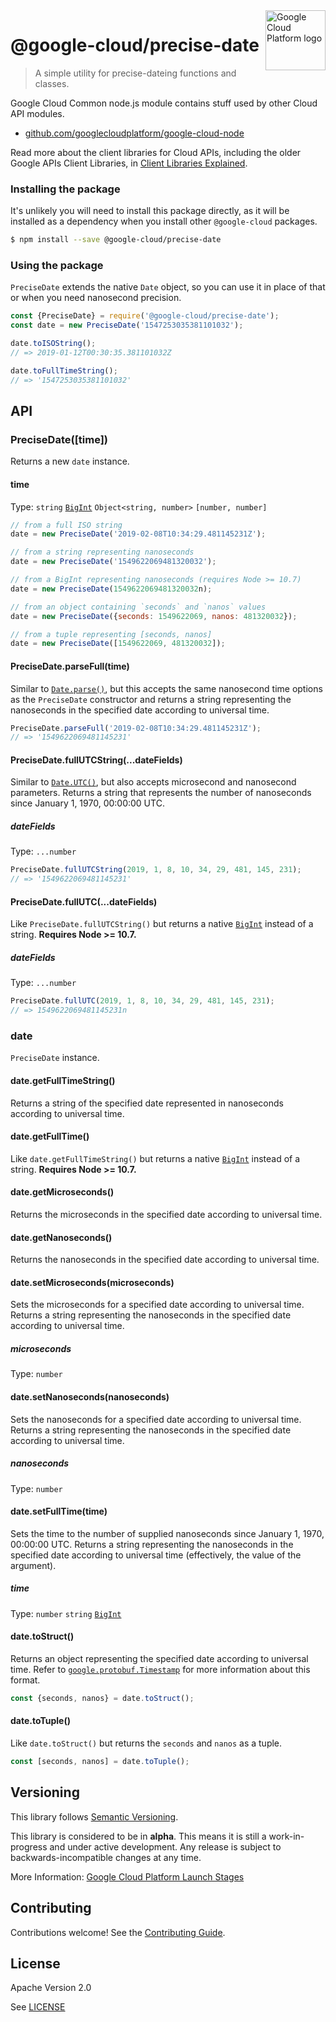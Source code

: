 <img src="https://avatars2.githubusercontent.com/u/2810941?v=3&s=96" alt="Google Cloud Platform logo" title="Google Cloud Platform" align="right" height="96" width="96"/>

# @google-cloud/precise-date
> A simple utility for precise-dateing functions and classes.

Google Cloud Common node.js module contains stuff used by other Cloud API modules.

* [github.com/googlecloudplatform/google-cloud-node](https://github.com/googlecloudplatform/google-cloud-node)

Read more about the client libraries for Cloud APIs, including the older
Google APIs Client Libraries, in [Client Libraries Explained][explained].

[explained]: https://cloud.google.com/apis/docs/client-libraries-explained

### Installing the package

It's unlikely you will need to install this package directly, as it will be
installed as a dependency when you install other `@google-cloud` packages.

```sh
$ npm install --save @google-cloud/precise-date
```

### Using the package

`PreciseDate` extends the native `Date` object, so you can use it in place of
that or when you need nanosecond precision.

```js
const {PreciseDate} = require('@google-cloud/precise-date');
const date = new PreciseDate('1547253035381101032');

date.toISOString();
// => 2019-01-12T00:30:35.381101032Z

date.toFullTimeString();
// => '1547253035381101032'
```

## API

### PreciseDate([time])

Returns a new `date` instance.

#### time

Type: `string` [`BigInt`][big_int] `Object<string, number>` `[number, number]`

```js
// from a full ISO string
date = new PreciseDate('2019-02-08T10:34:29.481145231Z');

// from a string representing nanoseconds
date = new PreciseDate('1549622069481320032');

// from a BigInt representing nanoseconds (requires Node >= 10.7)
date = new PreciseDate(1549622069481320032n);

// from an object containing `seconds` and `nanos` values
date = new PreciseDate({seconds: 1549622069, nanos: 481320032});

// from a tuple representing [seconds, nanos]
date = new PreciseDate([1549622069, 481320032]);
```

#### PreciseDate.parseFull(time)

Similar to [`Date.parse()`](https://developer.mozilla.org/en-US/docs/Web/JavaScript/Reference/Global_Objects/Date/parse), but this accepts the same nanosecond time options as the `PreciseDate` constructor and returns a string representing the nanoseconds in the specified date according to universal time.

```js
PreciseDate.parseFull('2019-02-08T10:34:29.481145231Z');
// => '1549622069481145231'
```

#### PreciseDate.fullUTCString(...dateFields)

Similar to [`Date.UTC()`](https://developer.mozilla.org/en-US/docs/Web/JavaScript/Reference/Global_Objects/Date/UTC), but also accepts microsecond and nanosecond parameters. Returns a string that represents the number of nanoseconds since January 1, 1970, 00:00:00 UTC.

##### dateFields

Type: `...number`

```js
PreciseDate.fullUTCString(2019, 1, 8, 10, 34, 29, 481, 145, 231);
// => '1549622069481145231'
```

#### PreciseDate.fullUTC(...dateFields)

Like `PreciseDate.fullUTCString()` but returns a native [`BigInt`][big_int] instead of a string. **Requires Node >= 10.7.**

##### dateFields

Type: `...number`

```js
PreciseDate.fullUTC(2019, 1, 8, 10, 34, 29, 481, 145, 231);
// => 1549622069481145231n
```

### date

`PreciseDate` instance.

#### date.getFullTimeString()

Returns a string of the specified date represented in nanoseconds according to universal time.

#### date.getFullTime()

Like `date.getFullTimeString()` but returns a native [`BigInt`][big_int] instead of a string. **Requires Node >= 10.7.**

#### date.getMicroseconds()

Returns the microseconds in the specified date according to universal time.

#### date.getNanoseconds()

Returns the nanoseconds in the specified date according to universal time.

#### date.setMicroseconds(microseconds)

Sets the microseconds for a specified date according to universal time. Returns a string representing the nanoseconds in the specified date according to universal time.

##### microseconds

Type: `number`

#### date.setNanoseconds(nanoseconds)

Sets the nanoseconds for a specified date according to universal time. Returns a string representing the nanoseconds in the specified date according to universal time.

##### nanoseconds

Type: `number`

#### date.setFullTime(time)

Sets the time to the number of supplied nanoseconds since January 1, 1970, 00:00:00 UTC. Returns a string representing the nanoseconds in the specified date according to universal time (effectively, the value of the argument).

##### time

Type: `number` `string` [`BigInt`][big_int]

#### date.toStruct()

Returns an object representing the specified date according to universal time.
Refer to [`google.protobuf.Timestamp`](https://developers.google.com/protocol-buffers/docs/reference/google.protobuf#timestamp|google.protobuf.Timestamp) for more information about this format.

```js
const {seconds, nanos} = date.toStruct();
```

#### date.toTuple()

Like `date.toStruct()` but returns the `seconds` and `nanos` as a tuple.

```js
const [seconds, nanos] = date.toTuple();
```

[big_int]: https://github.com/tc39/proposal-bigint

## Versioning

This library follows [Semantic Versioning](http://semver.org/).

This library is considered to be in **alpha**. This means it is still a
work-in-progress and under active development. Any release is subject to
backwards-incompatible changes at any time.

More Information: [Google Cloud Platform Launch Stages][launch_stages]

[launch_stages]: https://cloud.google.com/terms/launch-stages

## Contributing

Contributions welcome! See the [Contributing Guide](https://github.com/googlecloudplatform/google-cloud-node/blob/master/.github/CONTRIBUTING.md).

## License

Apache Version 2.0

See [LICENSE](https://github.com/googlecloudplatform/google-cloud-node/blob/master/LICENSE)
